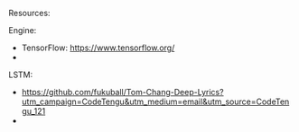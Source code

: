 Resources:

Engine:
 * TensorFlow: https://www.tensorflow.org/
 *

LSTM:
 * https://github.com/fukuball/Tom-Chang-Deep-Lyrics?utm_campaign=CodeTengu&utm_medium=email&utm_source=CodeTengu_121
 * 